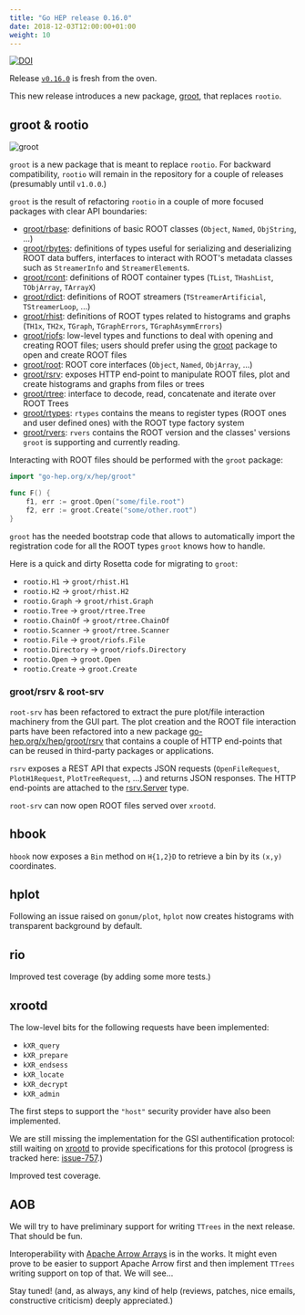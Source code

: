 ```yaml
---
title: "Go HEP release 0.16.0"
date: 2018-12-03T12:00:00+01:00
weight: 10
---
```


[![DOI](https://zenodo.org/badge/DOI/10.5281/zenodo.1886496.svg)](https://doi.org/10.5281/zenodo.1886496)

Release [`v0.16.0`](https://github.com/go-hep/hep/tree/v0.16.0) is fresh from the oven.

This new release introduces a new package, [groot](https://go-hep.org/x/hep/groot), that replaces `rootio`.

## groot & rootio

![groot](/images/news/release-0.16.0/groot.jpg)

`groot` is a new package that is meant to replace `rootio`.
For backward compatibility, `rootio` will remain in the repository for a couple of releases (presumably until `v1.0.0`.)

`groot` is the result of refactoring `rootio` in a couple of more focused packages with clear API boundaries:

- [groot/rbase](https://go-hep.org/x/hep/groot/rbase): definitions of basic ROOT classes (`Object`, `Named`, `ObjString`, ...)
- [groot/rbytes](https://go-hep.org/x/hep/groot/rbytes): definitions of types useful for serializing and deserializing ROOT data buffers, interfaces to interact with ROOT's metadata classes such as `StreamerInfo` and `StreamerElement`s.
- [groot/rcont](https://go-hep.org/x/hep/groot/rcont): definitions of ROOT container types (`TList`, `THashList`, `TObjArray`, `TArrayX`)
- [groot/rdict](https://go-hep.org/x/hep/groot/rdict): definitions of ROOT streamers (`TStreamerArtificial`, `TStreamerLoop`, ...)
- [groot/rhist](https://go-hep.org/x/hep/groot/rhist): definitions of ROOT types related to histograms and graphs (`TH1x`, `TH2x`, `TGraph`, `TGraphErrors`, `TGraphAsymmErrors`)
- [groot/riofs](https://go-hep.org/x/hep/groot/riofs): low-level types and functions to deal with opening and creating ROOT files; users should prefer using the [groot](https://go-hep.org/x/hep/groot) package to open and create ROOT files
- [groot/root](https://go-hep.org/x/hep/groot/root): ROOT core interfaces (`Object`, `Named`, `ObjArray`, ...)
- [groot/rsrv](https://go-hep.org/x/hep/groot/rsrv): exposes HTTP end-point to manipulate ROOT files, plot and create histograms and graphs from files or trees
- [groot/rtree](https://go-hep.org/x/hep/groot/rtree): interface to decode, read, concatenate and iterate over ROOT Trees
- [groot/rtypes](https://go-hep.org/x/hep/groot/rtypes): `rtypes` contains the means to register types (ROOT ones and user defined ones) with the ROOT type factory system
- [groot/rvers](https://go-hep.org/x/hep/groot/rvers): `rvers` contains the ROOT version and the classes' versions `groot` is supporting and currently reading.

Interacting with ROOT files should be performed with the `groot` package:

```go
import "go-hep.org/x/hep/groot"

func F() {
	f1, err := groot.Open("some/file.root")
	f2, err := groot.Create("some/other.root")
}
```

`groot` has the needed bootstrap code that allows to automatically import the registration code for all the ROOT types `groot` knows how to handle.

Here is a quick and dirty Rosetta code for migrating to `groot`:

- `rootio.H1` → `groot/rhist.H1`
- `rootio.H2` → `groot/rhist.H2`
- `rootio.Graph` → `groot/rhist.Graph`
- `rootio.Tree` → `groot/rtree.Tree`
- `rootio.ChainOf` → `groot/rtree.ChainOf`
- `rootio.Scanner` → `groot/rtree.Scanner`
- `rootio.File` → `groot/riofs.File`
- `rootio.Directory` → `groot/riofs.Directory`
- `rootio.Open` → `groot.Open`
- `rootio.Create` → `groot.Create`

### groot/rsrv & root-srv

`root-srv` has been refactored to extract the pure plot/file interaction machinery from the GUI part.
The plot creation and the ROOT file interaction parts have been refactored into a new package [go-hep.org/x/hep/groot/rsrv](https://go-hep.org/x/hep/groot/rsrv) that contains a couple of HTTP end-points that can be reused in third-party packages or applications.

`rsrv` exposes a REST API that expects JSON requests (`OpenFileRequest`, `PlotH1Request`, `PlotTreeRequest`, ...) and returns JSON responses.
The HTTP end-points are attached to the [rsrv.Server](https://godoc.org/go-hep.org/x/hep/groot/rsrv#Server) type.

`root-srv` can now open ROOT files served over `xrootd`.

## hbook

`hbook` now exposes a `Bin` method on `H{1,2}D` to retrieve a bin by its `(x,y)` coordinates.

## hplot

Following an issue raised on `gonum/plot`, `hplot` now creates histograms with transparent background by default.

## rio

Improved test coverage (by adding some more tests.)

## xrootd

The low-level bits for the following requests have been implemented:

- `kXR_query`
- `kXR_prepare`
- `kXR_endsess`
- `kXR_locate`
- `kXR_decrypt`
- `kXR_admin`

The first steps to support the `"host"` security provider have also been implemented.

We are still missing the implementation for the GSI authentification protocol: still waiting on [xrootd](http://xrootd.org) to provide specifications for this protocol (progress is tracked here: [issue-757](https://github.com/xrootd/xrootd/issues/757).)

Improved test coverage.

## AOB

We will try to have preliminary support for writing `TTrees` in the next release.
That should be fun.

Interoperability with [Apache Arrow Arrays](https://arrow.apache.org) is in the works.
It might even prove to be easier to support Apache Arrow first and then implement `TTrees` writing support on top of that.
We will see...

Stay tuned! (and, as always, any kind of help (reviews, patches, nice emails, constructive criticism) deeply appreciated.)

